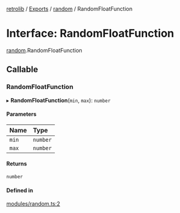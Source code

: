 [retrolib](../README.md) / [Exports](../modules.md) / [random](../modules/random.md) / RandomFloatFunction

# Interface: RandomFloatFunction

[random](../modules/random.md).RandomFloatFunction

## Callable

### RandomFloatFunction

▸ **RandomFloatFunction**(`min`, `max`): `number`

#### Parameters

| Name | Type |
| :------ | :------ |
| `min` | `number` |
| `max` | `number` |

#### Returns

`number`

#### Defined in

[modules/random.ts:2](https://github.com/philbgarner/retrolib/blob/d7cbf0a/src/modules/random.ts#L2)
